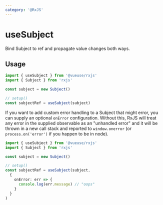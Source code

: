 ```yaml
---
category: '@RxJS'
---
```


# useSubject

Bind Subject to ref and propagate value changes both ways.

## Usage

```ts
import { useSubject } from '@vueuse/rxjs'
import { Subject } from 'rxjs'

const subject = new Subject()

// setup()
const subjectRef = useSubject(subject)
```

If you want to add custom error handling to a Subject that might error, you can supply an optional `onError` configuration. Without this, RxJS will treat any error in the supplied observable as an "unhandled error" and it will be thrown in a new call stack and reported to `window.onerror` (or `process.on('error')` if you happen to be in node).

```ts
import { useSubject } from '@vueuse/rxjs'
import { Subject } from 'rxjs'

const subject = new Subject()

// setup()
const subjectRef = useSubject(subject,
  {
    onError: err => {
      console.log(err.message) // "oops"
    }
  }
)
```

